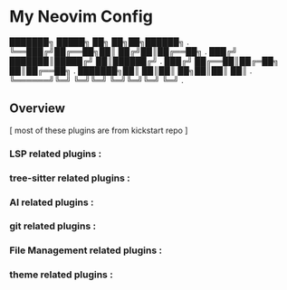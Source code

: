 # My Neovim Config

███████╗ █████╗ ██╗  ██╗██╗██████╗    . 
╚══███╔╝██╔══██╗██║ ██╔╝██║██╔══██╗   . 
  ███╔╝ ███████║█████╔╝ ██║██████╔╝   . 
 ███╔╝  ██╔══██║██╔═██╗ ██║██╔══██╗   . 
███████╗██║  ██║██║  ██╗██║██║  ██║   . 
╚══════╝╚═╝  ╚═╝╚═╝  ╚═╝╚═╝╚═╝  ╚═╝   . 


## Overview

[ most of these plugins are from kickstart repo ]

### LSP related plugins :


### tree-sitter related plugins :


### AI related plugins :


### git related plugins :


### File Management related plugins :


### theme related plugins :


### 

